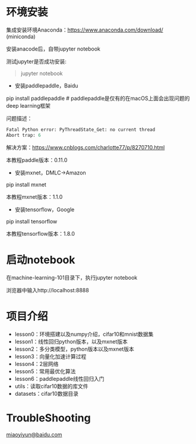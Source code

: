 # 环境安装
集成安装环境Anaconda：https://www.anaconda.com/download/ (miniconda)

安装anacode后，自带jupyter notebook

测试jupyter是否成功安装:
> jupyter notebook

* 安装paddlepaddle，Baidu

pip install paddlepaddle # paddlepaddle是仅有的在macOS上面会出现问题的deep learning框架

问题描述：
```python
Fatal Python error: PyThreadState_Get: no current thread
Abort trap: 6
```
解决方案：https://www.cnblogs.com/charlotte77/p/8270710.html

本教程paddle版本：0.11.0

* 安装mxnet，DMLC->Amazon

pip install mxnet

本教程mxnet版本：1.1.0

* 安装tensorflow，Google

pip install tensorflow

本教程tensorflow版本：1.8.0

# 启动notebook
在machine-learning-101目录下，执行jupyter notebook

浏览器中输入http://localhost:8888

# 项目介绍
* lesson0：环境搭建以及numpy介绍，cifar10和mnist数据集
* lesson1：线性回归python版本，以及mxnet版本
* lesson2：多分类模型，python版本以及mxnet版本
* lesson3：向量化加速计算过程
* lesson4：2层网络
* lesson5：常用最优化算法
* lesson6：paddlepaddle线性回归入门
* utils：读取cifar10数据的库文件
* datasets：cifar10数据目录

# TroubleShooting
miaoyiyun@baidu.com
